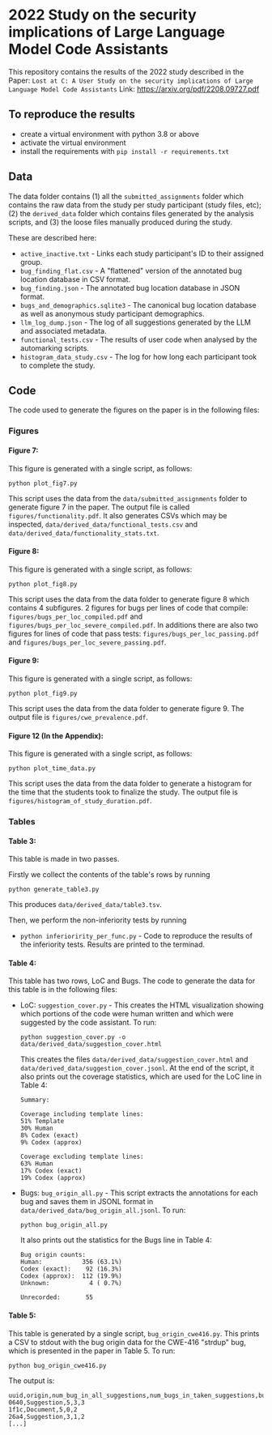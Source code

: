 # 2022 Study on the security implications of Large Language Model Code Assistants

This repository contains the results of the 2022 study described in the Paper: `Lost at C: A User Study on the security implications of Large Language Model Code Assistants`  Link: https://arxiv.org/pdf/2208.09727.pdf

## To reproduce the results
- create a virtual environment with python 3.8 or above
- activate the virtual environment
- install the requirements with `pip install -r requirements.txt`


## Data
The data folder contains (1) all the `submitted_assignments` folder which contains the raw data from the study per study participant (study files, etc); (2) the `derived_data` folder which contains files generated by the analysis scripts, and (3) the loose files manually produced during the study.

These are described here:

- `active_inactive.txt` - Links each study participant's ID to their assigned group.
- `bug_finding_flat.csv` - A "flattened" version of the annotated bug location database in CSV format.
- `bug_finding.json` - The annotated bug location database in JSON format.
- `bugs_and_demographics.sqlite3` - The canonical bug location database as well as anonymous study participant demographics.
- `llm_log_dump.json` - The log of all suggestions generated by the LLM and associated metadata. 
- `functional_tests.csv` - The results of user code when analysed by the automarking scripts.
- `histogram_data_study.csv` - The log for how long each participant took to complete the study.

## Code
The code used to generate the figures on the paper is in the following files:

### Figures

#### Figure 7:

This figure is generated with a single script, as follows:

```
python plot_fig7.py
```

This script uses the data from the `data/submitted_assignments` folder to generate figure 7 in the paper. 
The output file is called `figures/functionality.pdf`. It also generates CSVs which may be inspected, `data/derived_data/functional_tests.csv` and `data/derived_data/functionality_stats.txt`.

#### Figure 8:

This figure is generated with a single script, as follows:

```
python plot_fig8.py
```

This script uses the data from the data folder to generate figure 8 which contains 4 subfigures. 
2 figures for bugs per lines of code that compile: `figures/bugs_per_loc_compiled.pdf` and `figures/bugs_per_loc_severe_compiled.pdf`.
In additions there are also two figures for lines of code that pass tests: `figures/bugs_per_loc_passing.pdf` and `figures/bugs_per_loc_severe_passing.pdf`.

#### Figure 9:

This figure is generated with a single script, as follows:

```
python plot_fig9.py
``` 

This script uses the data from the data folder to generate figure 9. 
The output file is `figures/cwe_prevalence.pdf`.

#### Figure 12 (In the Appendix):

This figure is generated with a single script, as follows:

```
python plot_time_data.py
``` 

This script uses the data from the data folder to generate a histogram for the time that the students took to finalize the study. 
The output file is `figures/histogram_of_study_duration.pdf`.

### Tables

#### Table 3:

This table is made in two passes.

Firstly we collect the contents of the table's rows by running
```
python generate_table3.py
```
This produces `data/derived_data/table3.tsv`.

Then, we perform the non-inferiority tests by running

- `python inferioririty_per_func.py` - Code to reproduce the results of the inferiority tests. Results are printed to the terminad.

#### Table 4:

This table has two rows, LoC and Bugs. The code to generate the data for this table is in the following files:

- LoC: `suggestion_cover.py` - This creates the HTML visualization showing which portions of the code were human written and which were suggested by the code assistant. To run:

    ```
    python suggestion_cover.py -o data/derived_data/suggestion_cover.html
    ```

    This creates the files `data/derived_data/suggestion_cover.html` and `data/derived_data/suggestion_cover.jsonl`. At the end of the script, it also prints out the coverage statistics, which are used for the LoC line in Table 4:

    ```
    Summary:

    Coverage including template lines:
    51% Template
    30% Human
    8% Codex (exact)
    9% Codex (approx)

    Coverage excluding template lines:
    63% Human
    17% Codex (exact)
    19% Codex (approx)
    ```

- Bugs: `bug_origin_all.py` - This script extracts the annotations for each bug and saves them in JSONL format in `data/derived_data/bug_origin_all.jsonl`. To run:

    ```
    python bug_origin_all.py
    ```

    It also prints out the statistics for the Bugs line in Table 4:

    ```
    Bug origin counts:
    Human:           356 (63.1%)
    Codex (exact):    92 (16.3%)
    Codex (approx):  112 (19.9%)
    Unknown:           4 ( 0.7%)

    Unrecorded:       55
    ```

#### Table 5:

This table is generated by a single script, `bug_origin_cwe416.py`. This prints a CSV to stdout with the bug origin data for the CWE-416 "strdup" bug, which is presented in the paper in Table 5. To run:

```
python bug_origin_cwe416.py
```

The output is:

```
uuid,origin,num_bug_in_all_suggestions,num_bugs_in_taken_suggestions,bug_count_in_final_doc
0640,Suggestion,5,3,3
1f1c,Document,5,0,2
26a4,Suggestion,3,1,2
[...]
```
